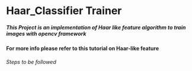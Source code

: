 <H1>Haar_Classifier Trainer</H1>
<H5>This Project is an implementation of Haar like feature algorithm to train images with opencv framework</H5>
<H4>For more info please refer to this tutorial on Haar-like feature</H4>
<href=https://singhgaganpreet.wordpress.com/tag/explaining-haar-cascade/>
<H6>Steps to be followed</H6>

